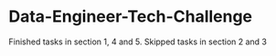 # Data-Engineer-Tech-Challenge
Finished tasks in section 1, 4 and 5.
Skipped tasks in section 2 and 3